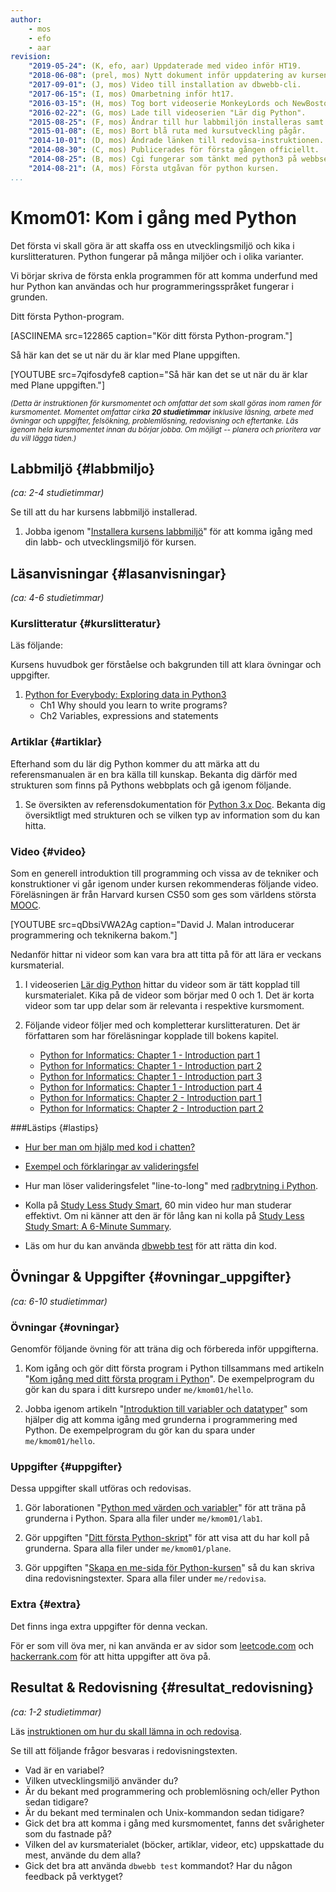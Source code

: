 ```yaml
---
author:
    - mos
    - efo
    - aar
revision:
    "2019-05-24": (K, efo, aar) Uppdaterade med video inför HT19.
    "2018-06-08": (prel, mos) Nytt dokument inför uppdatering av kursen.
    "2017-09-01": (J, mos) Video till installation av dbwebb-cli.
    "2017-06-15": (I, mos) Omarbetning inför ht17.
    "2016-03-15": (H, mos) Tog bort videoserie MonkeyLords och NewBoston.
    "2016-02-22": (G, mos) Lade till videoserien "Lär dig Python".
    "2015-08-25": (F, mos) Ändrar till hur labbmiljön installeras samt dbwebb-cli v2.
    "2015-01-08": (E, mos) Bort blå ruta med kursutveckling pågår.
    "2014-10-01": (D, mos) Ändrade länken till redovisa-instruktionen.
    "2014-08-30": (C, mos) Publicerades för första gången officiellt.
    "2014-08-25": (B, mos) Cgi fungerar som tänkt med python3 på webbservern.
    "2014-08-21": (A, mos) Första utgåvan för python kursen.
...
```

Kmom01: Kom i gång med Python
==================================

Det första vi skall göra är att skaffa oss en utvecklingsmiljö och kika i kurslitteraturen. Python fungerar på många miljöer och i olika varianter.

Vi börjar skriva de första enkla programmen för att komma underfund med hur Python kan användas och hur programmeringsspråket fungerar i grunden.

<!-- [FIGURE src=/image/snapht14/python-mos-me-page.png?w=w2 caption="Mikaels me-sida i Python som cgi-skript."] -->

Ditt första Python-program.

[ASCIINEMA src=122865 caption="Kör ditt första Python-program."]


Så här kan det se ut när du är klar med Plane uppgiften.

[YOUTUBE src=7qifosdyfe8 caption="Så här kan det se ut när du är klar med Plane uppgiften."]



<small><i>(Detta är instruktionen för kursmomentet och omfattar det som skall göras inom ramen för kursmomentet. Momentet omfattar cirka **20 studietimmar** inklusive läsning, arbete med övningar och uppgifter, felsökning, problemlösning, redovisning och eftertanke. Läs igenom hela kursmomentet innan du börjar jobba. Om möjligt -- planera och prioritera var du vill lägga tiden.)</i></small>



Labbmiljö  {#labbmiljo}
---------------------------------

*(ca: 2-4 studietimmar)*

Se till att du har kursens labbmiljö installerad.

1. Jobba igenom "[Installera kursens labbmiljö](./../installera-labbmiljo)" för att komma igång med din labb- och utvecklingsmiljö för kursen.



Läsanvisningar  {#lasanvisningar}
---------------------------------

*(ca: 4-6 studietimmar)*


### Kurslitteratur  {#kurslitteratur}

Läs följande:

Kursens huvudbok ger förståelse och bakgrunden till att klara övningar och uppgifter.

1. [Python for Everybody: Exploring data in Python3](kunskap/boken-python-for-everybody-exploring-data-using-python3)
    * Ch1 Why should you learn to write programs?
    * Ch2 Variables, expressions and statements

<!--
1. [Think Python: How to Think Like a Computer Scientist](kunskap/boken-think-python-how-to-think-like-a-computer-scientist).
    * Ch1 The way of the program
    * Ch2 Variables, expressions and statements
-->



### Artiklar {#artiklar}

Efterhand som du lär dig Python kommer du att märka att du referensmanualen är en bra källa till kunskap. Bekanta dig därför med strukturen som finns på Pythons webbplats och gå igenom följande.

1. Se översikten av referensdokumentation för [Python 3.x Doc](https://docs.python.org/3/). Bekanta dig översiktligt med strukturen och se vilken typ av information som du kan hitta.



### Video  {#video}

Som en generell introduktion till programming och vissa av de tekniker och konstruktioner vi går igenom under kursen rekommenderas följande video. Föreläsningen är från Harvard kursen CS50 som ges som världens största [MOOC](https://en.wikipedia.org/wiki/Massive_open_online_course).

[YOUTUBE src=qDbsiVWA2Ag caption="David J. Malan introducerar programmering och teknikerna bakom."]

Nedanför hittar ni videor som kan vara bra att titta på för att lära er veckans kursmaterial.

1. I videoserien [Lär dig Python](https://www.youtube.com/playlist?list=PLKtP9l5q3ce93pTlN_dnDpsTwGLCXJEpd) hittar du videor som är tätt kopplad till kursmaterialet. Kika på de videor som börjar med 0 och 1. Det är korta videor som tar upp delar som är relevanta i respektive kursmoment.

1. Följande videor följer med och kompletterar kurslitteraturen. Det är författaren som har föreläsningar kopplade till bokens kapitel.
    * [Python for Informatics: Chapter 1 - Introduction part 1](https://youtu.be/fvhNadKjE8g?list=PLlRFEj9H3Oj7Bp8-DfGpfAfDBiblRfl5p)
    * [Python for Informatics: Chapter 1 - Introduction part 2](https://youtu.be/VQZTZsXk8sA?list=PLlRFEj9H3Oj7Bp8-DfGpfAfDBiblRfl5p)
    * [Python for Informatics: Chapter 1 - Introduction part 3](https://youtu.be/LLzFNlCjTSo?list=PLlRFEj9H3Oj7Bp8-DfGpfAfDBiblRfl5p)
    * [Python for Informatics: Chapter 1 - Introduction part 4](https://youtu.be/gsry2SYOFCw?list=PLlRFEj9H3Oj7Bp8-DfGpfAfDBiblRfl5p)
    * [Python for Informatics: Chapter 2 - Introduction part 1](https://youtu.be/7KHdV6FSpo8?list=PLlRFEj9H3Oj7Bp8-DfGpfAfDBiblRfl5p)
    * [Python for Informatics: Chapter 2 - Introduction part 2](https://youtu.be/kefrGMAglGs?list=PLlRFEj9H3Oj7Bp8-DfGpfAfDBiblRfl5p)



###Lästips {#lastips}

- [Hur ber man om hjälp med kod i chatten?](coachen/hur_fraga_hjalp)

- [Exempel och förklaringar av valideringsfel](https://github.com/dbwebb-se/python/issues/46)

- Hur man löser valideringsfelet "line-to-long" med [radbrytning i Python](coachen/radbrytning-i-python).

- Kolla på [Study Less Study Smart](https://www.youtube.com/watch?v=IlU-zDU6aQ0), 60 min video hur man studerar effektivt. Om ni känner att den är för lång kan ni kolla på [Study Less Study Smart: A 6-Minute Summary](https://www.youtube.com/watch?v=23Xqu0jXlfs).

- Läs om hur du kan använda [dbwebb test](dbwebb-cli/python) för att rätta din kod.



Övningar & Uppgifter  {#ovningar_uppgifter}
-------------------------------------------

*(ca: 6-10 studietimmar)*


### Övningar {#ovningar}

Genomför följande övning för att träna dig och förbereda inför uppgifterna.

1. Kom igång och gör ditt första program i Python tillsammans med artikeln "[Kom igång med ditt första program i Python](kunskap/kom-igang-med-ditt-forsta-program-i-python-v2)". De exempelprogram du gör kan du spara i ditt kursrepo under `me/kmom01/hello`.

1. Jobba igenom artikeln "[Introduktion till variabler och datatyper](kunskap/introduktion-till-variabler-och-datatyper)" som hjälper dig att komma igång med grunderna i programmering med Python.  De exempelprogram du gör kan du spara under `me/kmom01/hello`.



### Uppgifter {#uppgifter}

Dessa uppgifter skall utföras och redovisas.

1. Gör laborationen "[Python med värden och variabler](uppgift/python-med-varden-och-variabler)" för att träna på grunderna i Python. Spara alla filer under `me/kmom01/lab1`.

1. Gör uppgiften "[Ditt första Python-skript](uppgift/ditt-forsta-python-skript-v2)" för att visa att du har koll på grunderna. Spara alla filer under `me/kmom01/plane`.

1. Gör uppgiften "[Skapa en me-sida för Python-kursen](uppgift/skapa-en-me-sida-till-python-kursen)" så du kan skriva dina redovisningstexter. Spara alla filer under `me/redovisa`.



### Extra {#extra}

Det finns inga extra uppgifter för denna veckan.

För er som vill öva mer, ni kan använda er av sidor som [leetcode.com](https://leetcode.com/problemset/all/?listId=79h8rn6&page=1&difficulty=EASY) och [hackerrank.com](https://www.hackerrank.com/auth/signup) för att hitta uppgifter att öva på.



Resultat & Redovisning  {#resultat_redovisning}
-----------------------------------------------

*(ca: 1-2 studietimmar)*

Läs [instruktionen om hur du skall lämna in och redovisa](./../redovisa).

Se till att följande frågor besvaras i redovisningstexten.

* Vad är en variabel?
* Vilken utvecklingsmiljö använder du?
* Är du bekant med programmering och problemlösning och/eller Python sedan tidigare?
* Är du bekant med terminalen och Unix-kommandon sedan tidigare?
* Gick det bra att komma i gång med kursmomentet, fanns det svårigheter som du fastnade på?
* Vilken del av kursmaterialet (böcker, artiklar, videor, etc) uppskattade du mest, använde du dem alla?
* Gick det bra att använda `dbwebb test` kommandot? Har du någon feedback på verktyget?
